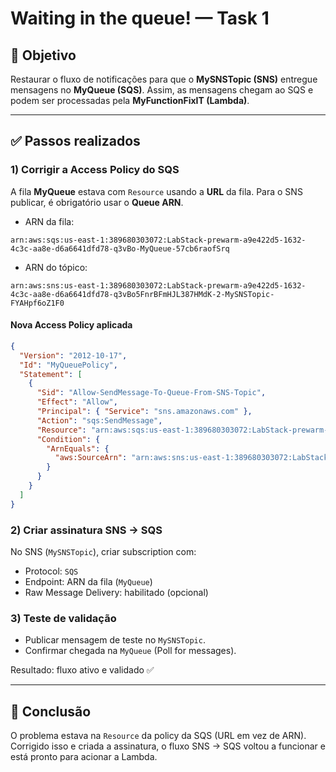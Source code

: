 # Waiting in the queue! — Task 1

## 🎯 Objetivo

Restaurar o fluxo de notificações para que o **MySNSTopic (SNS)** entregue mensagens no **MyQueue (SQS)**. Assim, as mensagens chegam ao SQS e podem ser processadas pela **MyFunctionFixIT (Lambda)**.

---

## ✅ Passos realizados

### 1) Corrigir a Access Policy do SQS
A fila **MyQueue** estava com `Resource` usando a **URL** da fila. Para o SNS publicar, é obrigatório usar o **Queue ARN**.

- ARN da fila:
```
arn:aws:sqs:us-east-1:389680303072:LabStack-prewarm-a9e422d5-1632-4c3c-aa8e-d6a6641dfd78-q3vBo-MyQueue-57cb6raofSrq
```

- ARN do tópico:
```
arn:aws:sns:us-east-1:389680303072:LabStack-prewarm-a9e422d5-1632-4c3c-aa8e-d6a6641dfd78-q3vBo5FnrBFmHJL387HMdK-2-MySNSTopic-FYAHpf6oZ1F0
```

#### Nova Access Policy aplicada

```json
{
  "Version": "2012-10-17",
  "Id": "MyQueuePolicy",
  "Statement": [
    {
      "Sid": "Allow-SendMessage-To-Queue-From-SNS-Topic",
      "Effect": "Allow",
      "Principal": { "Service": "sns.amazonaws.com" },
      "Action": "sqs:SendMessage",
      "Resource": "arn:aws:sqs:us-east-1:389680303072:LabStack-prewarm-a9e422d5-1632-4c3c-aa8e-d6a6641dfd78-q3vBo-MyQueue-57cb6raofSrq",
      "Condition": {
        "ArnEquals": {
          "aws:SourceArn": "arn:aws:sns:us-east-1:389680303072:LabStack-prewarm-a9e422d5-1632-4c3c-aa8e-d6a6641dfd78-q3vBo5FnrBFmHJL387HMdK-2-MySNSTopic-FYAHpf6oZ1F0"
        }
      }
    }
  ]
}
```

### 2) Criar assinatura SNS → SQS
No SNS (`MySNSTopic`), criar subscription com:
- Protocol: `SQS`
- Endpoint: ARN da fila (`MyQueue`)
- Raw Message Delivery: habilitado (opcional)

### 3) Teste de validação
- Publicar mensagem de teste no `MySNSTopic`.
- Confirmar chegada na `MyQueue` (Poll for messages).

Resultado: fluxo ativo e validado ✅

---

## 📌 Conclusão
O problema estava na `Resource` da policy da SQS (URL em vez de ARN). Corrigido isso e criada a assinatura, o fluxo SNS → SQS voltou a funcionar e está pronto para acionar a Lambda.
